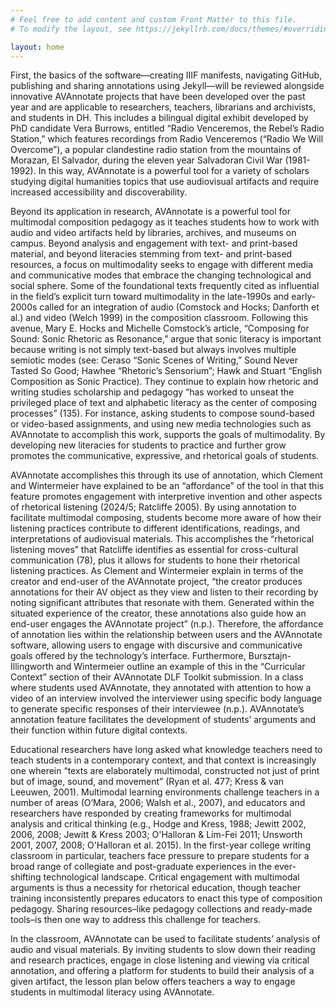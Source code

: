 ```yaml
---
# Feel free to add content and custom Front Matter to this file.
# To modify the layout, see https://jekyllrb.com/docs/themes/#overriding-theme-defaults

layout: home
---
```

First, the basics of the software—creating IIIF manifests, navigating GitHub, publishing and sharing annotations using Jekyll—will be reviewed alongside innovative AVAnnotate projects that have been developed over the past year and are applicable to researchers, teachers, librarians and archivists, and students in DH. This includes a bilingual digital exhibit developed by PhD candidate Vera Burrows, entitled “Radio Venceremos, the Rebel’s Radio Station,” which features recordings from Radio Venceremos (“Radio We Will Overcome”), a popular clandestine radio station from the mountains of Morazan, El Salvador, during the eleven year Salvadoran Civil War (1981-1992). In this way, AVAnnotate is a powerful tool for a variety of scholars studying digital humanities topics that use audiovisual artifacts and require increased accessibility and discoverability.


Beyond its application in research, AVAnnotate is a powerful tool for multimodal composition pedagogy as it teaches students how to work with audio and video artifacts held by libraries, archives, and museums on campus. Beyond analysis and engagement with text- and print-based material, and beyond literacies stemming from text- and print-based resources, a focus on multimodality seeks to engage with different media and communicative modes that embrace the changing technological and social sphere. Some of the foundational texts frequently cited as influential in the field’s explicit turn toward multimodality in the late-1990s and early-2000s called for an integration of audio (Comstock and Hocks; Danforth et al.) and video (Welch 1999) in the composition classroom. Following this avenue, Mary E. Hocks and Michelle Comstock’s article, “Composing for Sound: Sonic Rhetoric as Resonance,” argue that sonic literacy is important because writing is not simply text-based but always involves multiple semiotic modes (see: Ceraso “Sonic Scenes of Writing,” Sound Never Tasted So Good; Hawhee “Rhetoric’s Sensorium”; Hawk and Stuart “English Composition as Sonic Practice). They continue to explain how rhetoric and writing studies scholarship and pedagogy “has worked to unseat the privileged place of text and alphabetic literacy as the center of composing processes” (135). For instance, asking students to compose sound-based or video-based assignments, and using new media technologies such as AVAnnotate to accomplish this work, supports the goals of multimodality. By developing new literacies for students to practice and further grow promotes the communicative, expressive, and rhetorical goals of students.


AVAnnotate accomplishes this through its use of annotation, which Clement and Wintermeier have explained to be an “affordance” of the tool in that this feature promotes engagement with interpretive invention and other aspects of rhetorical listening (2024/5; Ratcliffe 2005). By using annotation to facilitate multimodal composing, students become more aware of how their listening practices contribute to different identifications, readings, and interpretations of audiovisual materials. This accomplishes the “rhetorical listening moves” that Ratcliffe identifies as essential for cross-cultural communication (78), plus it allows for students to hone their rhetorical listening practices. As Clement and Wintermeier explain in terms of the creator and end-user of the AVAnnotate project, “the creator produces annotations for their AV object as they view and listen to their recording by noting significant attributes that resonate with them. Generated within the situated experience of the creator, these annotations also guide how an end-user engages the AVAnnotate project” (n.p.). Therefore, the affordance of annotation lies within the relationship between users and the AVAnnotate software, allowing users to engage with discursive and communicative goals offered by the technology’s interface. Furthermore, Bursztajn-Illingworth and Wintermeier outline an example of this in the “Curricular Context” section of their AVAnnotate DLF Toolkit submission. In a class where students used AVAnnotate, they annotated with attention to how a video of an interview involved the interviewer using specific body language to generate specific responses of their interviewee (n.p.). AVAnnotate’s annotation feature facilitates the development of students’ arguments and their function within future digital contexts. 


Educational researchers have long asked what knowledge teachers need to teach students in a contemporary context, and that context is increasingly one wherein  “texts are elaborately multimodal, constructed not just of print but of image, sound, and movement” (Ryan et al. 477; Kress & van Leeuwen, 2001). Multimodal learning environments challenge teachers in a number of areas (O’Mara, 2006; Walsh et al., 2007), and educators and researchers have responded by creating frameworks for multimodal analysis and critical thinking (e.g., Hodge and Kress, 1988; Jewitt 2002, 2006, 2008; Jewitt & Kress 2003; O'Halloran & Lim-Fei 2011; Unsworth 2001, 2007, 2008; O'Halloran et al. 2015). In the first-year college writing classroom in particular, teachers face pressure to prepare students for a broad range of collegiate and post-graduate experiences in the ever-shifting technological landscape. Critical engagement with multimodal arguments is thus a necessity for rhetorical education, though teacher training inconsistently prepares educators to enact this type of composition pedagogy. Sharing resources–like pedagogy collections and ready-made tools–is then one way to address this challenge for teachers. 

In the classroom, AVAnnotate can be used to facilitate students’ analysis of audio and visual materials. By inviting students to slow down their reading and research practices, engage in close listening and viewing via critical annotation, and offering a platform for students to build their analysis of a given artifact, the lesson plan below offers teachers a way to engage students in multimodal literacy using AVAnnotate.  
